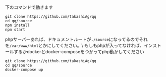 下のコマンドで動きます
```
git clone https://github.com/takashiAg/qq
cd qq/source
npm install 
npm start
```

phpサーバーあれば、ドキュメントルートが`./source`になってるのでそれを`/var/www/html`とかにしてください。\\
もしもphpが入ってなければ、インストールするかdockerとdocker-composeをつかってphp動かしてください
```
git clone https://github.com/takashiAg/qq
cd qq/source
docker-compose up
```